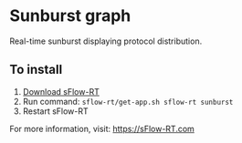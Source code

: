 # Sunburst graph

Real-time sunburst displaying protocol distribution.

## To install

1. [Download sFlow-RT](https://sflow-rt.com/download.php)
2. Run command: `sflow-rt/get-app.sh sflow-rt sunburst`
3. Restart sFlow-RT

For more information, visit:
https://sFlow-RT.com
